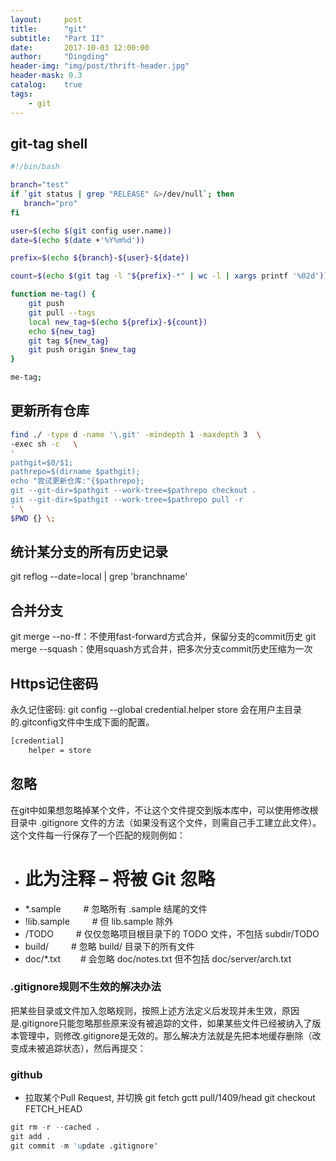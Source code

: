 ```yaml
---
layout:     post
title:      "git"
subtitle:   "Part II"
date:       2017-10-03 12:00:00
author:     "Dingding"
header-img: "img/post/thrift-header.jpg"
header-mask: 0.3
catalog:    true
tags:
    - git
---
```


## git-tag shell
```sh
#!/bin/bash

branch="test"
if `git status | grep "RELEASE" &>/dev/null`; then
   branch="pro"
fi

user=$(echo $(git config user.name))
date=$(echo $(date +'%Y%m%d'))

prefix=$(echo ${branch}-${user}-${date})

count=$(echo $(git tag -l "${prefix}-*" | wc -l | xargs printf '%02d'))

function me-tag() {
    git push
    git pull --tags
    local new_tag=$(echo ${prefix}-${count})
    echo ${new_tag}
    git tag ${new_tag}
    git push origin $new_tag
}

me-tag;
```

## 更新所有仓库
```sh
find ./ -type d -name '\.git' -mindepth 1 -maxdepth 3  \
-exec sh -c   \
'
pathgit=$0/$1;
pathrepo=$(dirname $pathgit);
echo "尝试更新仓库:"{$pathrepo};
git --git-dir=$pathgit --work-tree=$pathrepo checkout . 
git --git-dir=$pathgit --work-tree=$pathrepo pull -r
' \
$PWD {} \;
```

## 统计某分支的所有历史记录
git reflog --date=local | grep 'branchname'



## 合并分支
git merge --no-ff：不使用fast-forward方式合并，保留分支的commit历史
git merge  --squash：使用squash方式合并，把多次分支commit历史压缩为一次

## Https记住密码
永久记住密码: git config --global credential.helper store
会在用户主目录的.gitconfig文件中生成下面的配置。
```sh
[credential]
	helper = store
```

## 忽略

在git中如果想忽略掉某个文件，不让这个文件提交到版本库中，可以使用修改根目录中 .gitignore 文件的方法（如果没有这个文件，则需自己手工建立此文件）。这个文件每一行保存了一个匹配的规则例如：
* # 此为注释 – 将被 Git 忽略
* *.sample 　　 # 忽略所有 .sample 结尾的文件
* !lib.sample 　　 # 但 lib.sample 除外
* /TODO 　　 # 仅仅忽略项目根目录下的 TODO 文件，不包括 subdir/TODO
* build/ 　　 # 忽略 build/ 目录下的所有文件
* doc/*.txt 　　# 会忽略 doc/notes.txt 但不包括 doc/server/arch.txt

### .gitignore规则不生效的解决办法
把某些目录或文件加入忽略规则，按照上述方法定义后发现并未生效，原因是.gitignore只能忽略那些原来没有被追踪的文件，如果某些文件已经被纳入了版本管理中，则修改.gitignore是无效的。那么解决方法就是先把本地缓存删除（改变成未被追踪状态），然后再提交：


### github
* 拉取某个Pull Request, 并切换
git fetch gctt pull/1409/head
git checkout FETCH_HEAD



```s
git rm -r --cached .
git add .
git commit -m 'update .gitignore'
```

